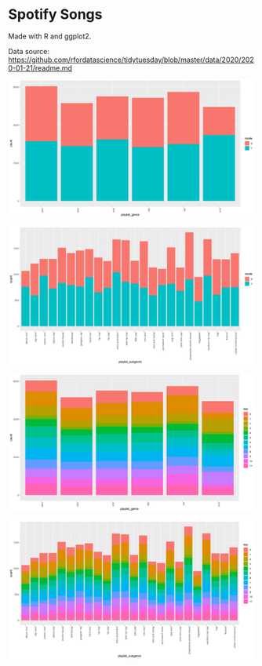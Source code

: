 # Spotify Songs

Made with R and ggplot2.

Data source: https://github.com/rfordatascience/tidytuesday/blob/master/data/2020/2020-01-21/readme.md

![](mode_genre.png)

![](mode_subgenre.png)

![](key_genre.png)

![](key_subgenre.png)
